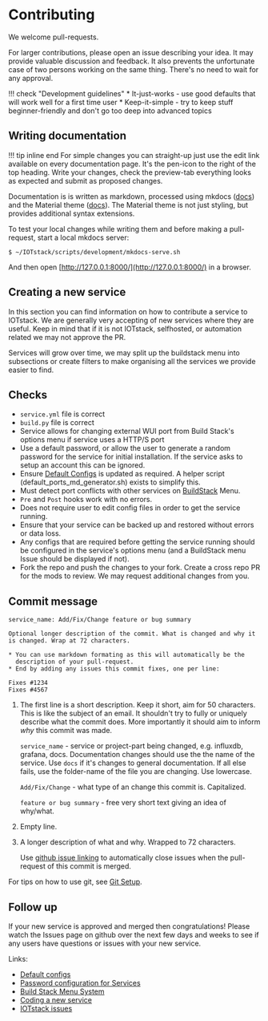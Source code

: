 # Contributing

We welcome pull-requests.

For larger contributions, please open an issue describing your idea. It
may provide valuable discussion and feedback. It also prevents the unfortunate
case of two persons working on the same thing. There's no need to wait for any
approval.

!!! check "Development guidelines"
    * It-just-works - use good defaults that will work well for a first time user
    * Keep-it-simple - try to keep stuff beginner-friendly and don't go too
      deep into advanced topics

## Writing documentation

!!! tip inline end
    For simple changes you can straight-up just use the edit link available on
    every documentation page. It's the pen-icon to the right of the top
    heading. Write your changes, check the preview-tab everything looks as
    expected and submit as proposed changes.

Documentation is is written as markdown, processed using mkdocs ([docs](https://www.mkdocs.org/user-guide/writing-your-docs/#writing-your-docs)) and the Material theme ([docs](https://squidfunk.github.io/mkdocs-material/reference/)). The Material theme is not just styling, but provides additional syntax extensions.

To test your local changes while writing them and before making a pull-request,
start a local mkdocs server:
``` console
$ ~/IOTstack/scripts/development/mkdocs-serve.sh
```
And then open [http://127.0.0.1:8000/](http://127.0.0.1:8000/) in a browser.

## Creating a new service

In this section you can find information on how to contribute a service to IOTstack. We are generally very accepting of new services where they are useful. Keep in mind that if it is not IOTstack, selfhosted, or automation related we may not approve the PR.

Services will grow over time, we may split up the buildstack menu into subsections or create filters to make organising all the services we provide easier to find.

## Checks
* `service.yml` file is correct
* `build.py` file is correct
* Service allows for changing external WUI port from Build Stack's options menu if service uses a HTTP/S port
* Use a default password, or allow the user to generate a random password for the service for initial installation. If the service asks to setup an account this can be ignored.
* Ensure [Default Configs](../Basic_setup/Default-Configs.md) is updated as required. A helper script (default_ports_md_generator.sh) exists to simplify this. 
* Must detect port conflicts with other services on [BuildStack](Menu-System.md) Menu.
* `Pre` and `Post` hooks work with no errors. 
* Does not require user to edit config files in order to get the service running.
* Ensure that your service can be backed up and restored without errors or data loss.
* Any configs that are required before getting the service running should be configured in the service's options menu (and a BuildStack menu Issue should be displayed if not).
* Fork the repo and push the changes to your fork. Create a cross repo PR for the mods to review. We may request additional changes from you.

## Commit message

```
service_name: Add/Fix/Change feature or bug summary

Optional longer description of the commit. What is changed and why it
is changed. Wrap at 72 characters.

* You can use markdown formating as this will automatically be the
  description of your pull-request.
* End by adding any issues this commit fixes, one per line:

Fixes #1234
Fixes #4567
```

1.  The first line is a short description. Keep it short, aim for 50
    characters. This is like the subject of an email. It shouldn't try to fully
    or uniquely describe what the commit does. More importantly it should aim
    to inform *why* this commit was made.

    `service_name` - service or project-part being changed, e.g. influxdb,
    grafana, docs. Documentation changes should use the the name of the
    service. Use `docs` if it's changes to general documentation. If all else
    fails, use the folder-name of the file you are changing. Use lowercase.

    `Add/Fix/Change` - what type of an change this commit is. Capitalized.

    `feature or bug summary` - free very short text giving an idea of why/what.

2. Empty line.

3.  A longer description of what and why. Wrapped to 72 characters.

    Use [github issue linking](
    https://docs.github.com/en/issues/tracking-your-work-with-issues/linking-a-pull-request-to-an-issue)
    to automatically close issues when the pull-request of this commit is
    merged.

For tips on how to use git, see [Git Setup](Git-Setup.md).

## Follow up
If your new service is approved and merged then congratulations! Please watch the Issues page on github over the next few days and weeks to see if any users have questions or issues with your new service.

Links:

* [Default configs](../Basic_setup/Default-Configs.md)
* [Password configuration for Services](BuildStack-RandomPassword.md)
* [Build Stack Menu System](Menu-System.md)
* [Coding a new service](BuildStack-Services.md)
* [IOTstack issues](https://github.com/SensorsIot/IOTstack/issues)
